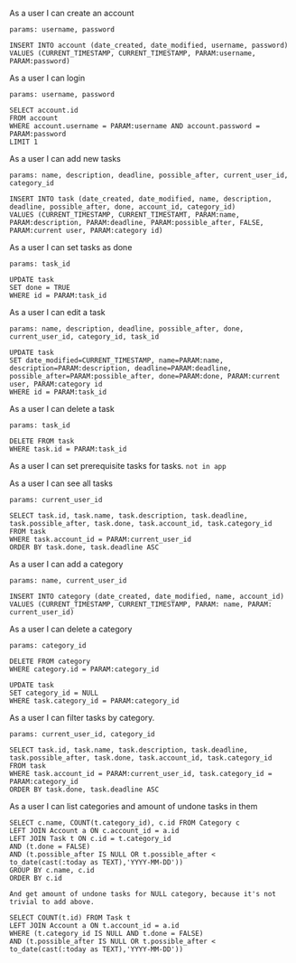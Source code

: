 As a user I can create an account 

```
params: username, password

INSERT INTO account (date_created, date_modified, username, password) 
VALUES (CURRENT_TIMESTAMP, CURRENT_TIMESTAMP, PARAM:username, PARAM:password)
```
As a user I can login


```
params: username, password

SELECT account.id
FROM account 
WHERE account.username = PARAM:username AND account.password = PARAM:password 
LIMIT 1
```


As a user I can add new tasks 

```
params: name, description, deadline, possible_after, current_user_id, category_id

INSERT INTO task (date_created, date_modified, name, description, deadline, possible_after, done, account_id, category_id)
VALUES (CURRENT_TIMESTAMP, CURRENT_TIMESTAMT, PARAM:name, PARAM:description, PARAM:deadline, PARAM:possible_after, FALSE, PARAM:current user, PARAM:category id)
```

As a user I can set tasks as done

```
params: task_id

UPDATE task
SET done = TRUE
WHERE id = PARAM:task_id
```

As a user I can edit a task

```
params: name, description, deadline, possible_after, done, current_user_id, category_id, task_id

UPDATE task
SET date_modified=CURRENT_TIMESTAMP, name=PARAM:name, description=PARAM:description, deadline=PARAM:deadline, possible_after=PARAM:possible_after, done=PARAM:done, PARAM:current user, PARAM:category id
WHERE id = PARAM:task_id

```

As a user I can delete a task
```
params: task_id

DELETE FROM task
WHERE task.id = PARAM:task_id
```

As a user I can set prerequisite tasks for tasks. 
`not in app`

As a user I can see all tasks 
```
params: current_user_id

SELECT task.id, task.name, task.description, task.deadline, task.possible_after, task.done, task.account_id, task.category_id
FROM task 
WHERE task.account_id = PARAM:current_user_id 
ORDER BY task.done, task.deadline ASC
```
As a user I can add a category

```
params: name, current_user_id

INSERT INTO category (date_created, date_modified, name, account_id) 
VALUES (CURRENT_TIMESTAMP, CURRENT_TIMESTAMP, PARAM: name, PARAM: current_user_id)
```

As a user I can delete a category
```
params: category_id

DELETE FROM category
WHERE category.id = PARAM:category_id

UPDATE task
SET category_id = NULL
WHERE task.category_id = PARAM:category_id
```


As a user I can filter tasks by category. 
```
params: current_user_id, category_id

SELECT task.id, task.name, task.description, task.deadline, task.possible_after, task.done, task.account_id, task.category_id
FROM task 
WHERE task.account_id = PARAM:current_user_id, task.category_id = PARAM:category_id
ORDER BY task.done, task.deadline ASC
```

As a user I can list categories and amount of undone tasks in them
```
SELECT c.name, COUNT(t.category_id), c.id FROM Category c
LEFT JOIN Account a ON c.account_id = a.id
LEFT JOIN Task t ON c.id = t.category_id
AND (t.done = FALSE)
AND (t.possible_after IS NULL OR t.possible_after < to_date(cast(:today as TEXT),'YYYY-MM-DD'))
GROUP BY c.name, c.id
ORDER BY c.id

And get amount of undone tasks for NULL category, because it's not trivial to add above.

SELECT COUNT(t.id) FROM Task t
LEFT JOIN Account a ON t.account_id = a.id
WHERE (t.category_id IS NULL AND t.done = FALSE)
AND (t.possible_after IS NULL OR t.possible_after < to_date(cast(:today as TEXT),'YYYY-MM-DD'))
```